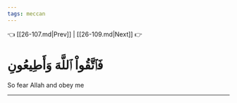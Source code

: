 ```yaml
---
tags: meccan
---
```


👈 [[26-107.md|Prev]] | [[26-109.md|Next]] 👉

# فَٱتَّقُواْ ٱللَّهَ وَأَطِيعُونِ

So fear Allah and obey me

---


